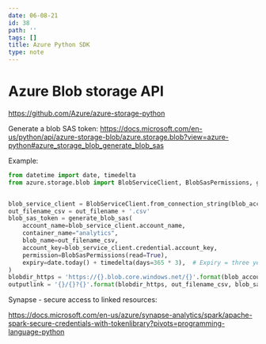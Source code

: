 ```yaml
---
date: 06-08-21
id: 38
path: ''
tags: []
title: Azure Python SDK
type: note
---
```


# Azure Blob storage API
https://github.com/Azure/azure-storage-python

Generate a blob SAS token: https://docs.microsoft.com/en-us/python/api/azure-storage-blob/azure.storage.blob?view=azure-python#azure_storage_blob_generate_blob_sas

Example:

```python
from datetime import date, timedelta
from azure.storage.blob import BlobServiceClient, BlobSasPermissions, generate_blob_sas


blob_service_client = BlobServiceClient.from_connection_string(blob_account_connection_string)
out_filename_csv = out_filename + '.csv'
blob_sas_token = generate_blob_sas(
    account_name=blob_service_client.account_name,
    container_name="analytics",
    blob_name=out_filename_csv,
    account_key=blob_service_client.credential.account_key,
    permission=BlobSasPermissions(read=True),
    expiry=date.today() + timedelta(days=365 * 3),  # Expiry = three years.
)
blobdir_https = 'https://{}.blob.core.windows.net/{}'.format(blob_account_name, blob_container_name)
outputlink = '{}/{}?{}'.format(blobdir_https, out_filename_csv, blob_sas_token)
```

Synapse - secure access to linked resources:

https://docs.microsoft.com/en-us/azure/synapse-analytics/spark/apache-spark-secure-credentials-with-tokenlibrary?pivots=programming-language-python